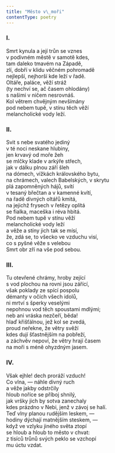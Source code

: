 ```yaml
---
title: "Město v\_moři"
contentType: poetry
---
```


<section>

### I.

</section>

<section>

Smrt kynula a její trůn se vznes  
v podivném městě v samotě kdes,  
tam daleko tmavém na Západě,  
zlí, dobří v klidu věčném pohromadě  
nejlepší, nejhorší kde leží v řadě.  
Oltáře, paláce, věží stráž  
(ty nechví se, ač časem ohlodány)  
s našimi v ničem nesrovnáš.  
Kol větrem chvějným nevšímány  
pod nebem tupě, v stínu těch věží  
melancholické vody leží.

### II.

</section>

<section>

Svit s nebe svatého jediný  
v té noci neskane hlubiny,  
jen krvavý od moře žeh  
se mlčky klade v arkýře střech,  
jak v dálku plnou září šleh  
na dómech, vížkách královského bytu,  
na chrámech, valech Babelských, v skrytu  
plá zapomněných hájů, svítí  
v tesaný břečtan a v kamenné kvítí,  
na řadě divných oltářů kmitá,  
na jejichž frysech v řetězy oplítá  
se fialka, maceška i réva hbitá.  
Pod nebem tupě v stínu věží  
melancholické vody leží  
a věže a stíny jich tak se mísí,  
že, zdá se, to všecko ve vzduchu visí,  
co s pyšné věže s velebou  
Smrt obr zří na vše pod sebou.

### III.

</section>

<section>

Tu otevřené chrámy, hroby zející  
s vod plochou na rovni jsou zářící,  
však poklady ze spící pospolu  
démanty v očích všech idolů,  
ni mrtví s šperky veselými  
nepohnou vod těch spoustami mdlými;  
neb ani vráska nezčeří, běda!  
hlaď křišťálnou, jež kol se zvedá,  
proud neřekne, že větry svěží  
kdes dují šťastnějším na pobřeží,  
a záchvěv nepoví, že větry hrají časem  
na moři s méně ohyzdným jasem.

### IV.

</section>

<section>

Však ejhle! dech proráží vzduch!  
Co vlna, — náhle divný ruch  
a věže jakby odstrčily  
hloub noříce se příboj shnilý,  
jak vršky jich by sotva zanechaly  
kdes prázdno v Nebi, jenž v závoj se halí.  
Teď vlny planou rudějším leskem, —  
hodiny dýchají matnějším steskem, —  
když ve vzlyku jiného světa ztopí  
se hloub a hloub to město v chvat:  
z tisíců trůnů svých peklo se vzchopí  
mu úctu vzdat.

</section>
